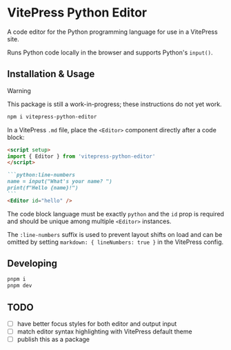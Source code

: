 # VitePress Python Editor

A code editor for the Python programming language for use in a VitePress site.

Runs Python code locally in the browser and supports Python's `input()`.


## Installation & Usage

> [!WARNING]
> This package is still a work-in-progress; these instructions do not yet work.

```sh
npm i vitepress-python-editor
```

In a VitePress `.md` file, place the `<Editor>` component directly after a code block:

````md
<script setup>
import { Editor } from 'vitepress-python-editor'
</script>

```python:line-numbers
name = input("What's your name? ")
print(f"Hello {name}!")
```
<Editor id="hello" />
````

The code block language must be exactly `python` and the `id` prop is required and should be unique among multiple `<Editor>` instances.

The `:line-numbers` suffix is used to prevent layout shifts on load and can be omitted by setting `markdown: { lineNumbers: true }` in the VitePress config.


## Developing

```sh
pnpm i
pnpm dev
```

## TODO

- [ ] have better focus styles for both editor and output input
- [ ] match editor syntax highlighting with VitePress default theme
- [ ] publish this as a package
